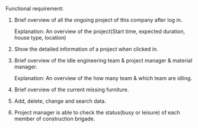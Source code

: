 Functional requirement:

1. Brief overview of all the ongoing project of this company after log in.

   Explanation: An overview of the project(Start time, expected duration, house type, location)

2. Show the detailed information of a project when clicked in.

3. Brief overview of the idle engineering team & project manager & material manager.

   Explanation: An overview of the how many team & which team are idling. 

4. Brief overview of the current missing furniture.

5. Add, delete, change and search data.

6. Project manager is able to check the status(busy or leisure) of each member of construction brigade.

   

